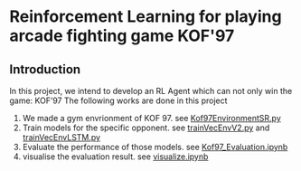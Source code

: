 # Reinforcement Learning for playing arcade fighting game KOF'97

## Introduction
In this project, we intend to develop an RL Agent which can not only win the game: KOF’97
The following works are done in this project
<ol>
<li>We made a gym envrionment of KOF 97. see <a href="https://github.com/duhuaiyu/AIbotForKof97/blob/master/Kof97EnvironmentSR.py" title="Kof97EnvironmentSR.py">Kof97EnvironmentSR.py</a></li>
<li>Train models for the specific opponent. see <a href="https://github.com/duhuaiyu/AIbotForKof97/blob/master/trainVecEnvV2.py" title="trainVecEnvV2.py">trainVecEnvV2.py</a> and <a href="https://github.com/duhuaiyu/AIbotForKof97/blob/master/trainVecEnvLSTM.py" title="trainVecEnvLSTM.py">trainVecEnvLSTM.py</a></li>
<li>Evaluate the performance of those models. see <a href="https://github.com/duhuaiyu/AIbotForKof97/blob/master/Kof97_Evaluation.ipynb" title="Kof97_Evaluation.ipynb">Kof97_Evaluation.ipynb</a></li>
<li>visualise the evaluation result. see <a href="https://github.com/duhuaiyu/AIbotForKof97/blob/master/visualize.ipynb" title="visualize.ipynb">visualize.ipynb</a></li>
</ol>


